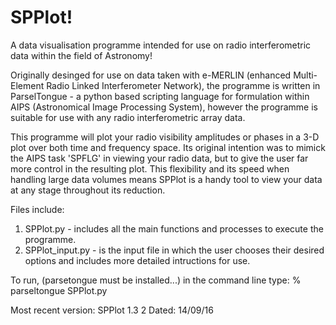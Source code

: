 # SPPlot!

A data visualisation programme intended for use on radio interferometric data within the field of Astronomy!

Originally desinged for use on data taken with e-MERLIN (enhanced Multi-Element Radio Linked Interferometer Network), the programme is written in ParselTongue - a python based scripting language for formulation within AIPS (Astronomical Image Processing System), however the programme is suitable for use with any radio interferometric array data.

This programme will plot your radio visibility amplitudes or phases in a 3-D plot over both time and frequency space. Its original intention was to mimick the AIPS task 'SPFLG' in viewing your radio data, but to give the user far more control in the resulting plot. This flexibility and its speed when handling large data volumes means SPPlot is a handy tool to view your data at any stage throughout its reduction.

Files include:

1. SPPlot.py - includes all the main functions and processes to execute the programme.
2. SPPlot_input.py - is the input file in which the user chooses their desired options and includes more detailed                                     intructions for use.

To run, (parsetongue must be installed...) in the command line type: % parseltongue SPPlot.py

Most recent version: SPPlot 1.3 2  Dated:  14/09/16

